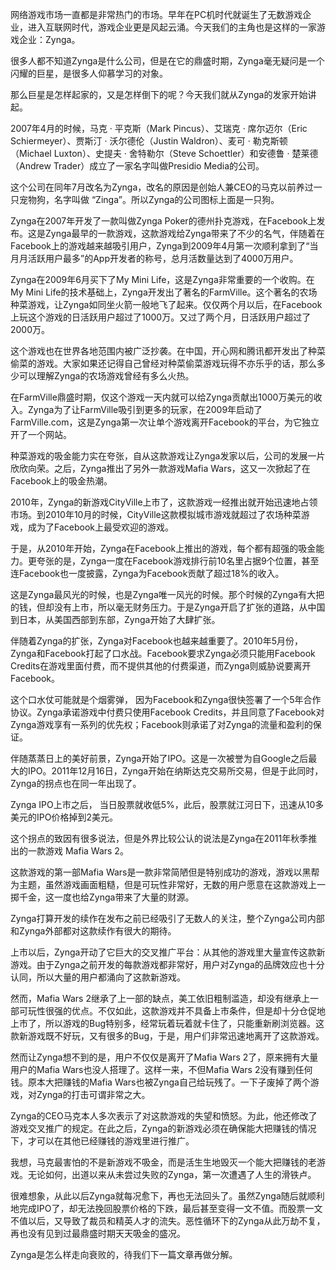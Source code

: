 网络游戏市场一直都是非常热门的市场。早年在PC机时代就诞生了无数游戏企业，进入互联网时代，游戏企业更是风起云涌。今天我们的主角也是这样的一家游戏企业：Zynga。

很多人都不知道Zynga是什么公司，但是在它的鼎盛时期，Zynga毫无疑问是一个闪耀的巨星，是很多人仰慕学习的对象。

那么巨星是怎样起家的，又是怎样倒下的呢？今天我们就从Zynga的发家开始讲起。

2007年4月的时候，马克 · 平克斯（Mark Pincus）、艾瑞克 ‧ 席尔迈尔（Eric Schiermeyer）、贾斯汀 ‧ 沃尔德伦（Justin Waldron）、麦可 ‧ 勒克斯顿（Michael Luxton）、史提夫 ‧ 舍特勒尔（Steve Schoettler）和安德鲁 ‧ 楚莱德（Andrew Trader）成立了一家名字叫做Presidio Media的公司。

这个公司在同年7月改名为Zynga，改名的原因是创始人兼CEO的马克以前养过一只宠物狗，名字叫做 “Zinga”。所以Zynga的公司图标上面是一只狗。

Zynga在2007年开发了一款叫做Zynga Poker的德州扑克游戏，在Facebook上发布。这是Zynga最早的一款游戏，这款游戏给Zynga带来了不少的名气，伴随着在Facebook上的游戏越来越吸引用户，Zynga到2009年4月第一次顺利拿到了“当月月活跃用户最多”的App开发者的称号，总月活数量达到了4000万用户。

Zynga在2009年6月买下了My Mini Life，这是Zynga非常重要的一个收购。在My Mini Life的技术基础上，Zynga开发出了著名的FarmVille。这个著名的农场种菜游戏，让Zynga如同坐火箭一般地飞了起来。仅仅两个月以后，在Facebook上玩这个游戏的日活跃用户超过了1000万。又过了两个月，日活跃用户超过了2000万。

这个游戏也在世界各地范围内被广泛抄袭。在中国，开心网和腾讯都开发出了种菜偷菜的游戏。大家如果还记得自己曾经对种菜偷菜游戏玩得不亦乐乎的话，那么多少可以理解Zynga的农场游戏曾经有多么火热。

在FarmVille鼎盛时期，仅这个游戏一天内就可以给Zynga贡献出1000万美元的收入。Zynga为了让FarmVille吸引到更多的玩家，在2009年启动了 FarmVille.com，这是Zynga第一次让单个游戏离开Facebook的平台，为它独立开了一个网站。

种菜游戏的吸金能力实在夸张，自从这款游戏让Zynga发家以后，公司的发展一片欣欣向荣。之后，Zynga推出了另外一款游戏Mafia Wars，这又一次掀起了在Facebook上的吸金热潮。

2010年，Zynga的新游戏CityVille上市了，这款游戏一经推出就开始迅速地占领市场。到2010年10月的时候，CityVille这款模拟城市游戏就超过了农场种菜游戏，成为了Facebook上最受欢迎的游戏。

于是，从2010年开始，Zynga在Facebook上推出的游戏，每个都有超强的吸金能力。更夸张的是，Zynga一度在Facebook游戏排行前10名里占据9个位置，甚至连Facebook也一度披露，Zynga为Facebook贡献了超过18%的收入。

这是Zynga最风光的时候，也是Zynga唯一风光的时候。那个时候的Zynga有大把的钱，但却没有上市，所以毫无财务压力。于是Zynga开启了扩张的道路，从中国到日本，从美国西部到东部，Zynga开始了大肆扩张。

伴随着Zynga的扩张，Zynga对Facebook也越来越重要了。2010年5月份，Zynga和Facebook打起了口水战。Facebook要求Zynga必须只能用Facebook Credits在游戏里面付费，而不提供其他的付费渠道，而Zynga则威胁说要离开Facebook。

这个口水仗可能就是个烟雾弹， 因为Facebook和Zynga很快签署了一个5年合作协议。Zynga承诺游戏中付费只使用Facebook Credits，并且同意了Facebook对Zynga游戏享有一系列的优先权；Facebook则承诺了对Zynga的流量和盈利的保证。

伴随蒸蒸日上的美好前景，Zynga开始了IPO。这是一次被誉为自Google之后最大的IPO。2011年12月16日，Zynga开始在纳斯达克交易所交易，但是于此同时，Zynga的拐点也在同一年出现了。

Zynga IPO上市之后， 当日股票就收低5%，此后，股票就江河日下，迅速从10多美元的IPO价格掉到2美元。

这个拐点的致因有很多说法，但是外界比较公认的说法是Zynga在2011年秋季推出的一款游戏 Mafia Wars 2。

这款游戏的第一部Mafia Wars是一款非常简陋但是特别成功的游戏，游戏以黑帮为主题，虽然游戏画面粗糙，但是可玩性非常好，无数的用户愿意在这款游戏上一掷千金，这一度也给Zynga带来了大量的财源。

Zynga打算开发的续作在发布之前已经吸引了无数人的关注，整个Zynga公司内部和Zynga外部都对这款续作有很大的期待。

上市以后，Zynga开动了它巨大的交叉推广平台：从其他的游戏里大量宣传这款新游戏。由于Zynga之前开发的每款游戏都非常好，用户对Zynga的品牌效应也十分认同，所以大量的用户都涌向了这款新游戏。

然而，Mafia Wars 2继承了上一部的缺点，美工依旧粗制滥造，却没有继承上一部可玩性很强的优点。不仅如此，这款游戏并不具备上市条件，但是却十分仓促地上市了，所以游戏的Bug特别多，经常玩着玩着就卡住了，只能重新刷浏览器。这款新游戏既不好玩，又有很多的Bug，于是，用户们非常迅速地离开了这款游戏。

然而让Zynga想不到的是，用户不仅仅是离开了Mafia Wars 2了，原来拥有大量用户的Mafia Wars也没人搭理了。这样一来，不但Mafia Wars 2没有赚到任何钱。原本大把赚钱的Mafia Wars也被Zynga自己给玩残了。一下子废掉了两个游戏，对Zynga的打击可谓非常之大。

Zynga的CEO马克本人多次表示了对这款游戏的失望和愤怒。为此，他还修改了游戏交叉推广的规定。在此之后，Zynga的新游戏必须在确保能大把赚钱的情况下，才可以在其他已经赚钱的游戏里进行推广。

我想，马克最害怕的不是新游戏不吸金，而是活生生地毁灭一个能大把赚钱的老游戏。无论如何，出道以来从未尝过失败的Zynga，第一次遭遇了人生的滑铁卢。

很难想象，从此以后Zynga就每况愈下，再也无法回头了。虽然Zynga随后就顺利地完成IPO了，却无法挽回股票价格的下跌，最后甚至变得一文不值。而股票一文不值以后，又导致了裁员和精英人才的流失。恶性循环下的Zynga从此万劫不复，再也没有见到过最鼎盛时期天天吸金的盛况。

Zynga是怎么样走向衰败的，待我们下一篇文章再做分解。